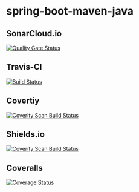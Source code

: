 # spring-boot-maven-java

## SonarCloud.io
[![Quality Gate Status](https://sonarcloud.io/api/project_badges/measure?project=lars-gentsch-thb_spring-boot-maven-java&metric=alert_status)](https://sonarcloud.io/summary/new_code?id=lars-gentsch-thb_spring-boot-maven-java)

## Travis-CI

[![Build Status](https://travis-ci.org/lars-gentsch-fhb/spring-boot-maven-java.svg?branch=master)](https://travis-ci.org/lars-gentsch-fhb/spring-boot-maven-java)

## Covertiy

<a href="https://scan.coverity.com/projects/lars-gentsch-fhb-spring-boot-maven-java">
  <img alt="Coverity Scan Build Status"
       src="https://scan.coverity.com/projects/7032/badge.svg"/>
</a>

## Shields.io

<a href="https://scan.coverity.com/projects/lars-gentsch-fhb-spring-boot-maven-java">
  <img alt="Coverity Scan Build Status"
       src="https://img.shields.io/coverity/scan/7032.svg"/>
</a>

## Coveralls

[![Coverage Status](https://coveralls.io/repos/lars-gentsch-fhb/spring-boot-maven-java/badge.svg?branch=master&service=github)](https://coveralls.io/github/lars-gentsch-fhb/spring-boot-maven-java?branch=master)
